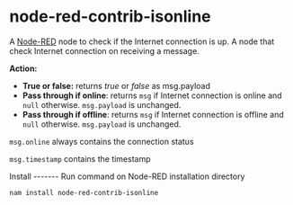 node-red-contrib-isonline
========================

A <a href="http://nodered.org" target="_new">Node-RED</a> node to check if the Internet connection is up. A node that check Internet connection on receiving a message.</p>
   <p><b>Action:</b>
   <ul>
       <li><b>True or false:</b> returns <i>true</i> or <i>false</i> as <cod>msg.payload</code></li>
       <li><b>Pass through if online</b>: returns <code>msg</code> if Internet connection is online and
              <code>null</code> otherwise. <code>msg.payload</code> is unchanged.</li>
       <li><b>Pass through if offline</b>: returns <code>msg</code> if Internet connection is offline and
              <code>null</code> otherwise. <code>msg.payload</code> is unchanged.</li>
    </ul>
    <p><code>msg.online</code> always contains the connection status</p>
    <p><code>msg.timestamp</code> contains the timestamp</p>
Install
-------
Run command on Node-RED installation directory

	nam install node-red-contrib-isonline


